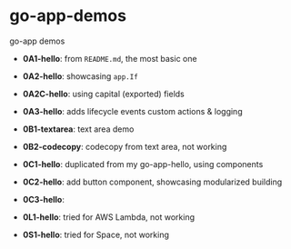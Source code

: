 # go-app-demos
go-app demos


- **0A1-hello**: from `README.md`, the most basic one
- **0A2-hello**: showcasing `app.If`
- **0A2C-hello**: using capital (exported) fields
- **0A3-hello**: adds lifecycle events custom actions & logging

- **0B1-textarea**: text area demo
- **0B2-codecopy**: codecopy from text area, not working

- **0C1-hello**: duplicated from my go-app-hello, using components
- **0C2-hello**: add button component, showcasing modularized building
- **0C3-hello**: 

- **0L1-hello**: tried for AWS Lambda, not working

- **0S1-hello**: tried for Space, not working

